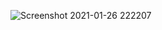 
![Screenshot 2021-01-26 222207](https://user-images.githubusercontent.com/59271775/105860889-0e9c9300-6029-11eb-8197-0f4ff40d2a0d.png)





